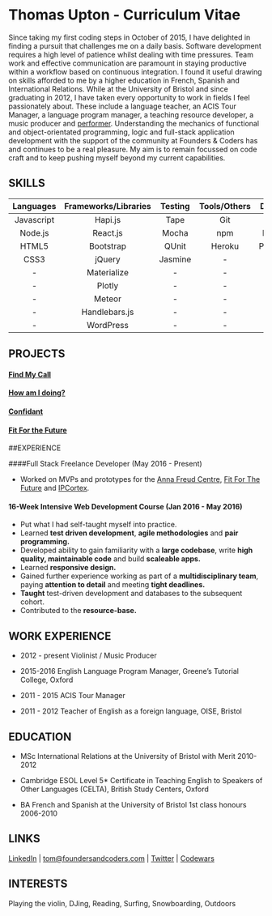 # Thomas Upton - Curriculum Vitae

Since taking my first coding steps in October of 2015, I have delighted in finding a pursuit that challenges me on a daily basis. Software development requires a high level of patience whilst dealing with time pressures. Team work and effective communication are paramount in staying productive within a workflow based on continuous integration. I found it useful drawing on skills afforded to me by
a higher education in French, Spanish and International Relations. While at the University of Bristol and since graduating in 2012, I have taken every opportunity to work in fields I feel passionately about. These include a language teacher, an ACIS Tour Manager, a language program manager, a teaching resource developer, a music producer and [performer](www.savaggio.com). Understanding the mechanics of functional and object-orientated programming, logic and full-stack application development with the support of the community at Founders & Coders has and continues to be a real pleasure. My aim is to remain focussed on code craft and to keep pushing myself beyond my current capabilities.


## SKILLS

|Languages 	|Frameworks/Libraries	|Testing  | Tools/Others|Databases|
|:--------:|:---------------------:|:------:|:-----------:|:-----------------------:|
|Javascript	|Hapi.js	            |Tape     |Git	        |Redis   
|Node.js   	|React.js	            |Mocha	  |npm          |MongoDb
|HTML5     	|Bootstrap  	        |QUnit	  |Heroku       |PostgresQL
|CSS3      	|jQuery	              |Jasmine  |  -          |-
|   -       |Materialize          |   -     |  -          |-
|   -       |Plotly               |  -      |  -          |-
|    -      |Meteor               |  -      |  -          |-
|     -     |Handlebars.js        |  -      |  -          |-
|    -      |WordPress            |   -     |    -        |-

## PROJECTS

#### [Find My Call](projects/fmc.md)

#### [How am I doing?](projects/how-am-i-doing.md)

#### [Confidant](projects/confidant.md)

#### [Fit For the Future](projects/fftf.md)


##EXPERIENCE

####Full Stack Freelance Developer (May 2016 - Present)

- Worked on MVPs and prototypes for the [Anna Freud Centre](http://www.annafreud.org/), [Fit For The Future](http://fftf.org.uk/) and [IPCortex](https://www.ipcortex.co.uk/).

#### 16-Week Intensive Web Development Course (Jan 2016 - May 2016)

- Put what I had self-taught myself into practice.
- Learned __test driven development__, __agile methodologies__ and __pair programming.__
- Developed ability to gain familiarity with a __large codebase__, write __high quality, maintainable code__ and build __scaleable apps.__
- Learned __responsive design.__
- Gained further experience working as part of a __multidisciplinary team__, paying __attention to detail__ and meeting __tight deadlines.__
- __Taught__ test-driven development and databases to the subsequent cohort.
- Contributed to the __resource-base.__


## WORK EXPERIENCE

* 2012 - present  Violinist / Music Producer

* 2015-2016  English Language Program Manager, Greene’s Tutorial College, Oxford

* 2011 - 2015  ACIS Tour Manager

* 2011 - 2012  Teacher of English as a foreign language, OISE, Bristol


## EDUCATION

* MSc International Relations at the University of Bristol with Merit 2010-2012

* Cambridge ESOL Level 5* Certificate in Teaching English to Speakers of Other Languages (CELTA), British Study Centers, Oxford

* BA French and Spanish at the University of Bristol 1st class honours 2006-2010

## LINKS

[LinkedIn](https://www.linkedin.com/in/thomas-upton-95a6b0a5) | tom@foundersandcoders.com | [Twitter](https://twitter.com/Tom_Upton) | [Codewars](http://www.codewars.com/users/tu6619)

## INTERESTS

Playing the violin, DJing, Reading, Surfing, Snowboarding, Outdoors
